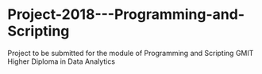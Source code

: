 # Project-2018---Programming-and-Scripting
Project to be submitted for the module of Programming and Scripting GMIT  Higher Diploma in Data Analytics
